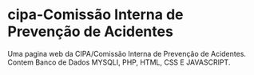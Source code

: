 # cipa-Comissão Interna de Prevenção de Acidentes

Uma pagina web da CIPA/Comissão Interna de Prevenção de Acidentes.
Contem Banco de Dados MYSQLI, PHP, HTML, CSS E JAVASCRIPT.


